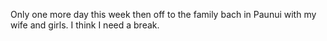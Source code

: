 <!--
id: 199842288
link: http://kevinisom.info/post/199842288/only-one-more-day-this-week-then-off-to-the-family
slug: only-one-more-day-this-week-then-off-to-the-family
date: Tue Sep 29 2009 18:27:51 GMT+1300 (NZDT)
raw: {"blog_name":"kevinisom","id":199842288,"post_url":"http://kevinisom.info/post/199842288/only-one-more-day-this-week-then-off-to-the-family","slug":"only-one-more-day-this-week-then-off-to-the-family","type":"text","date":"2009-09-29 05:27:51 GMT","timestamp":1254202071,"state":"published","format":"html","reblog_key":"zSslUFFR","tags":[],"short_url":"http://tmblr.co/Zw68YyBwLdm","highlighted":[],"feed_item":"http://twitter.com/kev_nz/statuses/4462161296","from_feed_id":"650289","note_count":0,"title":null,"body":"<p>Only one more day this week then off to the family bach in Paunui with my wife and girls. I think I need a break.</p>"}
publish: 2009-09-029
tags: 
title: null
-->


Only one more day this week then off to the family bach in Paunui with
my wife and girls. I think I need a break.


